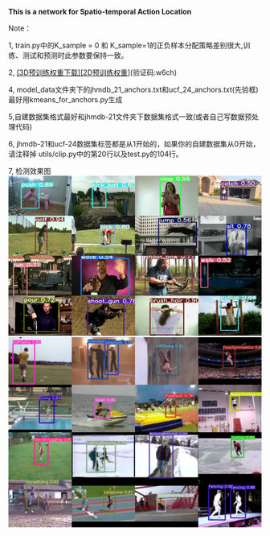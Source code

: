 **This is a network for Spatio-temporal Action Location**

Note： 

1, train.py中的K_sample = 0 和 K_sample=1的正负样本分配策略差别很大,训练、测试和预测时此参数要保持一致。

2,  [[3D预训练权重下载]](https://github.com/okankop/Efficient-3DCNNs)[[2D预训练权重]](https://pan.baidu.com/s/1xxLpdcEQPbZTmrViL8xLtQ)(验证码:w6ch)

4, model_data文件夹下的jhmdb_21_anchors.txt和ucf_24_anchors.txt(先验框)
最好用kmeans_for_anchors.py生成

5,自建数据集格式最好和jhmdb-21文件夹下数据集格式一致(或者自己写数据预处理代码)

6, jhmdb-21和ucf-24数据集标签都是从1开始的，如果你的自建数据集从0开始，请注释掉
utils/clip.py中的第20行以及test.py的104行。

7, 检测效果图
![result](https://github.com/jinsheng124/action-detection/blob/main/logs/results/jhmdb-21.png)
![result](https://github.com/jinsheng124/action-detection/blob/main/logs/results/ucf-24.png)

